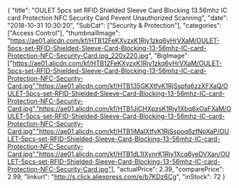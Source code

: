 {
	"title": "OULET 5pcs set RFID Shielded Sleeve Card Blocking 13.56mhz IC card Protection NFC Security Card Pevent Unauthorized Scanning",
	"date": "2018-10-31 10:30:20",
	"SubCat": ["Security & Protection"],
	"categories": ["Access Control"],
	"thumbnailImage": "https://ae01.alicdn.com/kf/HTB12FeKXyzxK1Rjy1zkq6yHrVXaM/OULET-5pcs-set-RFID-Shielded-Sleeve-Card-Blocking-13-56mhz-IC-card-Protection-NFC-Security-Card.jpg_220x220.jpg",
	"BigImage": ["https://ae01.alicdn.com/kf/HTB12FeKXyzxK1Rjy1zkq6yHrVXaM/OULET-5pcs-set-RFID-Shielded-Sleeve-Card-Blocking-13-56mhz-IC-card-Protection-NFC-Security-Card.jpg","https://ae01.alicdn.com/kf/HTB135GKXtfvK1RjSspfq6zzXFXaQ/OULET-5pcs-set-RFID-Shielded-Sleeve-Card-Blocking-13-56mhz-IC-card-Protection-NFC-Security-Card.jpg","https://ae01.alicdn.com/kf/HTB1JiCHXpzsK1Rjy1Xbq6xOaFXaM/OULET-5pcs-set-RFID-Shielded-Sleeve-Card-Blocking-13-56mhz-IC-card-Protection-NFC-Security-Card.jpg","https://ae01.alicdn.com/kf/HTB1iMaIXtfvK1RjSspoq6zfNpXaP/OULET-5pcs-set-RFID-Shielded-Sleeve-Card-Blocking-13-56mhz-IC-card-Protection-NFC-Security-Card.jpg","https://ae01.alicdn.com/kf/HTB1dL1IXynrK1Rjy1Xcq6yeDVXan/OULET-5pcs-set-RFID-Shielded-Sleeve-Card-Blocking-13-56mhz-IC-card-Protection-NFC-Security-Card.jpg"],
	"actualPrice": 2.39,
	"comparePrice": 2.99,
	"linkurl": "http://s.click.aliexpress.com/e/b7KDz6Cg",
	"inStock": 72
}

